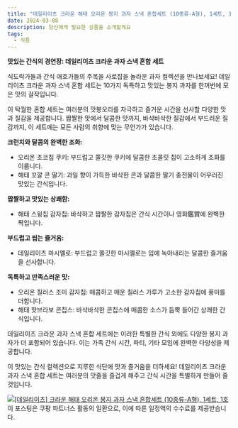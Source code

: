 ```yaml
---
title: "데일리이츠 크라운 해태 오리온 봉지 과자 스낵 혼합세트 (10종류-A형), 1세트, 1호 구매 하기"
date: 2024-03-08
description: 당신에게 필요한 상품을 소개할게요
tags:
  - 식품
---
```

**맛있는 간식의 경연장: 데일리이츠 크라운 과자 스낵 혼합 세트**

식도락가들과 간식 애호가들의 주목을 사로잡을 놀라운 과자 컬렉션을 만나보세요! 데일리이츠 크라운 과자 스낵 혼합 세트는 10가지 독특하고 맛있는 봉지 과자를 한꺼번에 모은 맛의 걸작입니다.

이 탁월한 혼합 세트는 여러분의 맛봉오리를 자극하고 즐거운 시간을 선사할 다양한 맛과 질감을 제공합니다. 짭짤한 맛에서 달콤한 맛까지, 바삭바삭한 질감에서 부드러운 질감까지, 이 세트에는 모든 사람의 취향에 맞는 무언가가 있습니다.

**크런치와 달콤의 완벽한 조화:**

* 오리온 초코칩 쿠키: 부드럽고 쫄깃한 쿠키에 달콤한 초콜릿 칩이 고소하게 조화를 이룹니다.
* 해태 꼬깔 콘 딸기: 과일 향이 가득한 바삭한 콘과 달콤한 딸기 충전물이 어우러진 맛있는 간식입니다.

**짭짤하고 맛있는 상쾌함:**

* 해태 스윙칩 감자칩: 바삭하고 짭짤한 감자칩은 간식 시간이나 영화鑑賞에 완벽한 짝입니다.

**부드럽고 씹는 즐거움:**

* 데일리이츠 마시멜로: 부드럽고 쫄깃한 마시멜로는 입에 녹아내리는 달콤한 즐거움을 선사합니다.

**독특하고 만족스러운 맛:**

* 오리온 칠러스 조미 감자칩: 매콤하고 매운 칠러스 가루가 고소한 감자칩에 풍미를 더합니다.
* 해태 핫브라보 콘칩스: 바삭바삭한 콘칩스에 매콤한 소스가 듬뿍 들어간 상쾌한 간식입니다.

데일리이츠 크라운 과자 스낵 혼합 세트에는 이러한 특별한 간식 외에도 다양한 봉지 과자가 더 포함되어 있습니다. 이는 가족 간식 시간, 파티, 기타 모임에 완벽한 다양성을 제공합니다.

이 맛있는 간식 컬렉션으로 지루한 식단에 맛과 즐거움을 더하세요! 데일리이츠 크라운 과자 스낵 혼합 세트는 여러분의 맛줄을 즐겁게 해주고 간식 시간을 특별하게 만들어 줄 것입니다.


[![[데일리이츠] 크라운 해태 오리온 봉지 과자 스낵 혼합세트 (10종류-A형), 1세트, 1호](https://i.imgur.com/81F7uro.png#center)](https://link.coupang.com/re/AFFSDP?lptag=AF5033054&pageKey=7881703806&itemId=21556530509&vendorItemId=88609121422&traceid=V0-153-ead3fb82713b4f7a&clickBeacon=ySiDg7LF_3Pf8I6AyQvQj3NvWljqNCIWbltlkEWmwUq_BfpbYfO1R5e5lU44LpKbUKeCnGY6bHPzf57Y6LfDc7SffeNW0o2Qrcabx7DkaXB8UnpagPqTX-QCk6xPLrs0YFKElBxMG2OVkEt6mUfH7wIngMTzCwN9GNJaiqj8ic_T5scILaGugy_L6gHp5Xf5PDyrXP-OlXJsoHtuuwhpNswziXZ81DFjm8EuUHtxrUChHzME-kz-aN1KWwfxwTvCEoV2LQe57fW5oVIJItP9dy0mBKRmKKdHB1qBGC-IGkovOZsVkwuUOySb6F99eQZkPwYTuWUOvMQZWU1a50zZduJiqIy5H67Ht4C9XVbIDoEYnG46aSaUOQnzIu9pIEGBWjfri4ybqE46tpzVXdN2c8-C2AUaIhNDgDgyJBQ1KQcFCEMClswb1SRiw-Eg5ta2i2QKJWVH1qzceRrEMEUkESbOgmxovdhoDf1S9L5xE9HQr9F0SL85H4TR1B_zx9GnaX3tXaXBpXTwtThoVCUAKl4AaYsgz2dhYJi7LMC47gXaiiHhYSZ54OB2dUOjJhsQNJS3qTUuLsHPg3NRGw3mB-Hww-8pCNDLN9h_71lZRtDH2SoXEJn1p943xsUukEQhmirnJ_8qPHBtwlMurkEO8bdpRrBf4dGP3ttOHxsmAmU3EywP3epvS2awQ4QHVgpunO_dn6xmugd18nKbLZOCgl4acD62QZLDNEJ4aJSnVn6PA-lrBS0a_FmKNFgsZNL8e62VhspaAgxqXK31UxLePWwK2UXi15o1J4SfVypE-a8_D7bl6PbEz5qXJSO6FPnPrdw8JBbOK7R0yYrNf_AGWCptgwdXlX7MW3__uFtGPWYAf7hsuCjAI0RbmshtHzCAS1bx12UvpWtb4vwOYNLyTRFQnSe-EE7GT5DxneNr8yw%3D&requestid=20240308210908312076593697&token=31850C%7CMIXED)
이 포스팅은 쿠팡 파트너스 활동의 일환으로, 이에 따른 일정액의 수수료를 제공받습니다.


